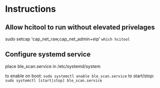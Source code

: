 # Instructions
## Allow hcitool to run without elevated privelages

sudo setcap 'cap_net_raw,cap_net_admin+eip' `which hcitool`

## Configure systemd service
place ble_scan.service in /etc/systemd/system

to enable on boot:
  `sudo systemctl enable ble_scan.service`
to start/stop:
  `sudo systemctl [start|stop] ble_scan.service`


